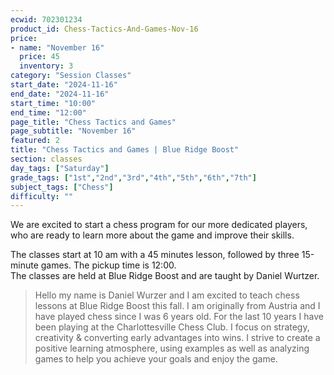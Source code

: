 ```yaml
---
ecwid: 702301234
product_id: Chess-Tactics-And-Games-Nov-16
price:
- name: "November 16"
  price: 45
  inventory: 3
category: "Session Classes"
start_date: "2024-11-16"
end_date: "2024-11-16"
start_time: "10:00"
end_time: "12:00"
page_title: "Chess Tactics and Games"
page_subtitle: "November 16"
featured: 2
title: "Chess Tactics and Games | Blue Ridge Boost"
section: classes
day_tags: ["Saturday"]
grade_tags: ["1st","2nd","3rd","4th","5th","6th","7th"]
subject_tags: ["Chess"]
difficulty: ""
---
```

<p>We are excited to start a chess program for our more dedicated players, who are ready to learn more about the game and improve their skills.</p><p>The classes start at 10 am with a 45 minutes lesson, followed by three 15-minute games. The pickup time is 12:00.<br>The classes are held at Blue Ridge Boost and are taught by Daniel Wurtzer.<br></p><blockquote>Hello my name is Daniel Wurzer and I am excited to teach chess lessons at Blue Ridge Boost this fall. I am originally from Austria and I have played chess since I was 6 years old. For the last 10 years I have been playing at the Charlottesville Chess Club. I focus on strategy, creativity & converting early advantages into wins. I strive to create a positive learning atmosphere, using examples as well as analyzing games to help you achieve your goals and enjoy the game.</blockquote>
